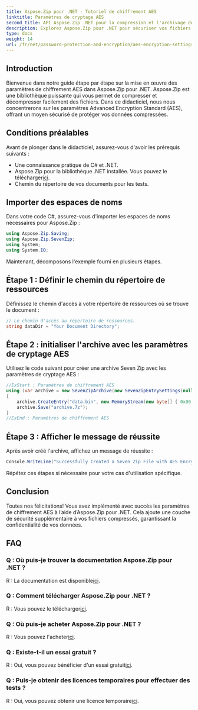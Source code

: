 ```yaml
---
title: Aspose.Zip pour .NET - Tutoriel de chiffrement AES
linktitle: Paramètres de cryptage AES
second_title: API Aspose.Zip .NET pour la compression et l'archivage de fichiers
description: Explorez Aspose.Zip pour .NET pour sécuriser vos fichiers compressés avec le cryptage AES. Téléchargez dès maintenant pour une protection efficace des données.
type: docs
weight: 14
url: /fr/net/password-protection-and-encryption/aes-encryption-settings/
---
```


## Introduction

Bienvenue dans notre guide étape par étape sur la mise en œuvre des paramètres de chiffrement AES dans Aspose.Zip pour .NET. Aspose.Zip est une bibliothèque puissante qui vous permet de compresser et décompresser facilement des fichiers. Dans ce didacticiel, nous nous concentrerons sur les paramètres Advanced Encryption Standard (AES), offrant un moyen sécurisé de protéger vos données compressées.

## Conditions préalables

Avant de plonger dans le didacticiel, assurez-vous d'avoir les prérequis suivants :

- Une connaissance pratique de C# et .NET.
-  Aspose.Zip pour la bibliothèque .NET installée. Vous pouvez le télécharger[ici](https://releases.aspose.com/zip/net/).
- Chemin du répertoire de vos documents pour les tests.

## Importer des espaces de noms

Dans votre code C#, assurez-vous d'importer les espaces de noms nécessaires pour Aspose.Zip :

```csharp
using Aspose.Zip.Saving;
using Aspose.Zip.SevenZip;
using System;
using System.IO;
```

Maintenant, décomposons l'exemple fourni en plusieurs étapes.

## Étape 1 : Définir le chemin du répertoire de ressources

Définissez le chemin d'accès à votre répertoire de ressources où se trouve le document :

```csharp
// Le chemin d'accès au répertoire de ressources.
string dataDir = "Your Document Directory";
```

## Étape 2 : initialiser l'archive avec les paramètres de cryptage AES

Utilisez le code suivant pour créer une archive Seven Zip avec les paramètres de cryptage AES :

```csharp
//ExStart : Paramètres de chiffrement AES
using (var archive = new SevenZipArchive(new SevenZipEntrySettings(null, new SevenZipAESEncryptionSettings("p@s$"))))
{
    archive.CreateEntry("data.bin", new MemoryStream(new byte[] { 0x00, 0xFF }));
    archive.Save("archive.7z");
}
//ExEnd : Paramètres de chiffrement AES
```

## Étape 3 : Afficher le message de réussite

Après avoir créé l'archive, affichez un message de réussite :

```csharp
Console.WriteLine("Successfully Created a Seven Zip File with AES Encryption Settings");
```

Répétez ces étapes si nécessaire pour votre cas d'utilisation spécifique.

## Conclusion

Toutes nos félicitations! Vous avez implémenté avec succès les paramètres de chiffrement AES à l’aide d’Aspose.Zip pour .NET. Cela ajoute une couche de sécurité supplémentaire à vos fichiers compressés, garantissant la confidentialité de vos données.

## FAQ

### Q : Où puis-je trouver la documentation Aspose.Zip pour .NET ?
 R : La documentation est disponible[ici](https://reference.aspose.com/zip/net/).

### Q : Comment télécharger Aspose.Zip pour .NET ?
 R : Vous pouvez le télécharger[ici](https://releases.aspose.com/zip/net/).

### Q : Où puis-je acheter Aspose.Zip pour .NET ?
 R : Vous pouvez l'acheter[ici](https://purchase.aspose.com/buy).

### Q : Existe-t-il un essai gratuit ?
 R : Oui, vous pouvez bénéficier d'un essai gratuit[ici](https://releases.aspose.com/).

### Q : Puis-je obtenir des licences temporaires pour effectuer des tests ?
 R : Oui, vous pouvez obtenir une licence temporaire[ici](https://purchase.aspose.com/temporary-license/).


